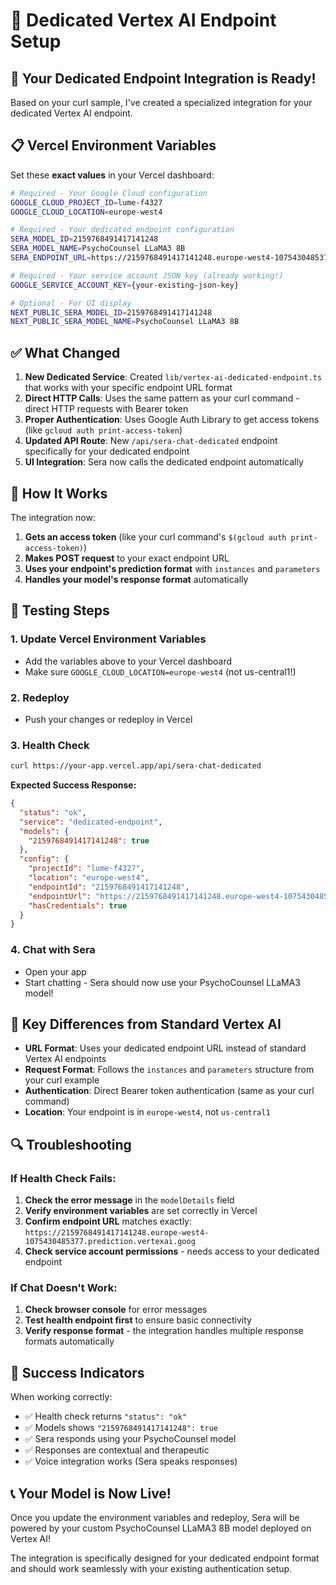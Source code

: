 # 🎯 Dedicated Vertex AI Endpoint Setup

## 🚀 **Your Dedicated Endpoint Integration is Ready!**

Based on your curl sample, I've created a specialized integration for your dedicated Vertex AI endpoint.

## 📋 **Vercel Environment Variables**

Set these **exact values** in your Vercel dashboard:

```bash
# Required - Your Google Cloud configuration
GOOGLE_CLOUD_PROJECT_ID=lume-f4327
GOOGLE_CLOUD_LOCATION=europe-west4

# Required - Your dedicated endpoint configuration
SERA_MODEL_ID=2159768491417141248
SERA_MODEL_NAME=PsychoCounsel LLaMA3 8B
SERA_ENDPOINT_URL=https://2159768491417141248.europe-west4-1075430485377.prediction.vertexai.goog

# Required - Your service account JSON key (already working!)
GOOGLE_SERVICE_ACCOUNT_KEY={your-existing-json-key}

# Optional - For UI display
NEXT_PUBLIC_SERA_MODEL_ID=2159768491417141248
NEXT_PUBLIC_SERA_MODEL_NAME=PsychoCounsel LLaMA3 8B
```

## ✅ **What Changed**

1. **New Dedicated Service**: Created `lib/vertex-ai-dedicated-endpoint.ts` that works with your specific endpoint URL format
2. **Direct HTTP Calls**: Uses the same pattern as your curl command - direct HTTP requests with Bearer token
3. **Proper Authentication**: Uses Google Auth Library to get access tokens (like `gcloud auth print-access-token`)
4. **Updated API Route**: New `/api/sera-chat-dedicated` endpoint specifically for your dedicated endpoint
5. **UI Integration**: Sera now calls the dedicated endpoint automatically

## 🔧 **How It Works**

The integration now:
1. **Gets an access token** (like your curl command's `$(gcloud auth print-access-token)`)
2. **Makes POST request** to your exact endpoint URL
3. **Uses your endpoint's prediction format** with `instances` and `parameters`
4. **Handles your model's response format** automatically

## 🧪 **Testing Steps**

### 1. **Update Vercel Environment Variables**
- Add the variables above to your Vercel dashboard
- Make sure `GOOGLE_CLOUD_LOCATION=europe-west4` (not us-central1!)

### 2. **Redeploy**
- Push your changes or redeploy in Vercel

### 3. **Health Check**
```bash
curl https://your-app.vercel.app/api/sera-chat-dedicated
```

**Expected Success Response:**
```json
{
  "status": "ok",
  "service": "dedicated-endpoint",
  "models": {
    "2159768491417141248": true
  },
  "config": {
    "projectId": "lume-f4327",
    "location": "europe-west4",
    "endpointId": "2159768491417141248",
    "endpointUrl": "https://2159768491417141248.europe-west4-1075430485377.prediction.vertexai.goog",
    "hasCredentials": true
  }
}
```

### 4. **Chat with Sera**
- Open your app
- Start chatting - Sera should now use your PsychoCounsel LLaMA3 model!

## 🎯 **Key Differences from Standard Vertex AI**

- **URL Format**: Uses your dedicated endpoint URL instead of standard Vertex AI endpoints
- **Request Format**: Follows the `instances` and `parameters` structure from your curl example
- **Authentication**: Direct Bearer token authentication (same as your curl command)
- **Location**: Your endpoint is in `europe-west4`, not `us-central1`

## 🔍 **Troubleshooting**

### **If Health Check Fails:**

1. **Check the error message** in the `modelDetails` field
2. **Verify environment variables** are set correctly in Vercel
3. **Confirm endpoint URL** matches exactly: `https://2159768491417141248.europe-west4-1075430485377.prediction.vertexai.goog`
4. **Check service account permissions** - needs access to your dedicated endpoint

### **If Chat Doesn't Work:**

1. **Check browser console** for error messages
2. **Test health endpoint first** to ensure basic connectivity
3. **Verify response format** - the integration handles multiple response formats automatically

## 🎉 **Success Indicators**

When working correctly:
- ✅ Health check returns `"status": "ok"`
- ✅ Models shows `"2159768491417141248": true`
- ✅ Sera responds using your PsychoCounsel model
- ✅ Responses are contextual and therapeutic
- ✅ Voice integration works (Sera speaks responses)

## 📞 **Your Model is Now Live!**

Once you update the environment variables and redeploy, Sera will be powered by your custom PsychoCounsel LLaMA3 8B model deployed on Vertex AI!

The integration is specifically designed for your dedicated endpoint format and should work seamlessly with your existing authentication setup.